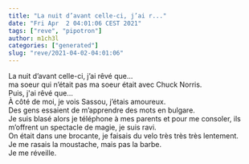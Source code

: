 ```yaml
---
title: "La nuit d’avant celle-ci, j’ai r..."
date: "Fri Apr  2 04:01:06 CEST 2021"
tags: ["reve", "pipotron"]
author: m1ch3l
categories: ["generated"]
slug: "reve/2021-04-02-04:01:06"
---
```


La nuit d’avant celle-ci, j’ai rêvé que...<br>
ma soeur qui n’était pas ma soeur était avec Chuck Norris.<br>
Puis, j'ai rêvé que...<br>
À côté de moi, je vois Sassou, j’étais amoureux.<br>
Des gens essaient de m’apprendre des mots en bulgare.<br>
Je suis blasé alors je téléphone à mes parents et pour me consoler, ils m’offrent un spectacle de magie, je suis ravi.<br>
On était dans une brocante, je faisais du velo très très très lentement.<br>
Je me rasais la moustache, mais pas la barbe.<br>
Je me réveille.<br>
